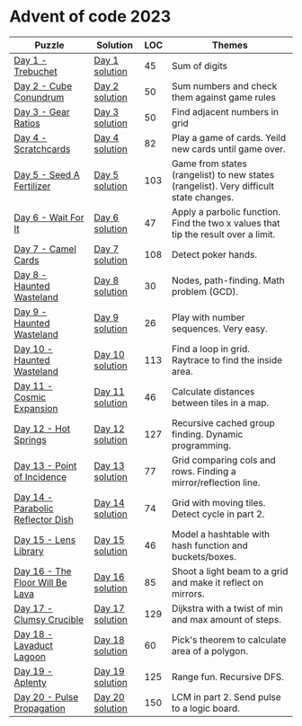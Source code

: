 # Advent of code 2023

| Puzzle                                                                    | Solution                                                           | LOC | Themes                                                                                |
|---------------------------------------------------------------------------|--------------------------------------------------------------------|-----|---------------------------------------------------------------------------------------|
| [Day 1 - Trebuchet](https://adventofcode.com/2023/day/1)                  | [Day 1 solution](src/main/kotlin/com/janneri/advent2023/Day01.kt)  | 45  | Sum of digits                                                                         |
| [Day 2 - Cube Conundrum](https://adventofcode.com/2023/day/2)             | [Day 2 solution](src/main/kotlin/com/janneri/advent2023/Day02.kt)  | 50  | Sum numbers and check them against game rules                                         |
| [Day 3 - Gear Ratios](https://adventofcode.com/2023/day/3)                | [Day 3 solution](src/main/kotlin/com/janneri/advent2023/Day03.kt)  | 50  | Find adjacent numbers in grid                                                         |
| [Day 4 - Scratchcards](https://adventofcode.com/2023/day/4)               | [Day 4 solution](src/main/kotlin/com/janneri/advent2023/Day04.kt)  | 82  | Play a game of cards. Yeild new cards until game over.                                |
| [Day 5 - Seed A Fertilizer](https://adventofcode.com/2023/day/5)          | [Day 5 solution](src/main/kotlin/com/janneri/advent2023/Day05.kt)  | 103 | Game from states (rangelist) to new states (rangelist). Very difficult state changes. |
| [Day 6 - Wait For It](https://adventofcode.com/2023/day/6)                | [Day 6 solution](src/main/kotlin/com/janneri/advent2023/Day06.kt)  | 47  | Apply a parbolic function. Find the two x values that tip the result over a limit.    |
| [Day 7 - Camel Cards](https://adventofcode.com/2023/day/7)                | [Day 7 solution](src/main/kotlin/com/janneri/advent2023/Day07.kt)  | 108 | Detect poker hands.                                                                   |
| [Day 8 - Haunted Wasteland](https://adventofcode.com/2023/day/8)          | [Day 8 solution](src/main/kotlin/com/janneri/advent2023/Day08.kt)  | 30  | Nodes, path-finding. Math problem (GCD).                                              |
| [Day 9 - Haunted Wasteland](https://adventofcode.com/2023/day/9)          | [Day 9 solution](src/main/kotlin/com/janneri/advent2023/Day09.kt)  | 26  | Play with number sequences. Very easy.                                                |
| [Day 10 - Haunted Wasteland](https://adventofcode.com/2023/day/10)        | [Day 10 solution](src/main/kotlin/com/janneri/advent2023/Day10.kt) | 113 | Find a loop in grid. Raytrace to find the inside area.                                |
| [Day 11 - Cosmic Expansion](https://adventofcode.com/2023/day/11)         | [Day 11 solution](src/main/kotlin/com/janneri/advent2023/Day11.kt) | 46  | Calculate distances between tiles in a map.                                           |
| [Day 12 - Hot Springs](https://adventofcode.com/2023/day/12)              | [Day 12 solution](src/main/kotlin/com/janneri/advent2023/Day12.kt) | 127 | Recursive cached group finding. Dynamic programming.                                  |
| [Day 13 - Point of Incidence](https://adventofcode.com/2023/day/13)       | [Day 13 solution](src/main/kotlin/com/janneri/advent2023/Day13.kt) | 77  | Grid comparing cols and rows. Finding a mirror/reflection line.                       |
| [Day 14 - Parabolic Reflector Dish](https://adventofcode.com/2023/day/14) | [Day 14 solution](src/main/kotlin/com/janneri/advent2023/Day14.kt) | 74  | Grid with moving tiles. Detect cycle in part 2.                                       |
| [Day 15 - Lens Library](https://adventofcode.com/2023/day/15)             | [Day 15 solution](src/main/kotlin/com/janneri/advent2023/Day15.kt) | 46  | Model a hashtable with hash function and buckets/boxes.                               |
| [Day 16 - The Floor Will Be Lava](https://adventofcode.com/2023/day/16)   | [Day 16 solution](src/main/kotlin/com/janneri/advent2023/Day16.kt) | 85  | Shoot a light beam to a grid and make it reflect on mirrors.                          |
| [Day 17 - Clumsy Crucible](https://adventofcode.com/2023/day/17)          | [Day 17 solution](src/main/kotlin/com/janneri/advent2023/Day17.kt) | 129 | Dijkstra with a twist of min and max amount of steps.                                 |
| [Day 18 - Lavaduct Lagoon](https://adventofcode.com/2023/day/18)          | [Day 18 solution](src/main/kotlin/com/janneri/advent2023/Day18.kt) | 60  | Pick's theorem to calculate area of a polygon.                                        |
| [Day 19 - Aplenty](https://adventofcode.com/2023/day/19)                  | [Day 19 solution](src/main/kotlin/com/janneri/advent2023/Day19.kt) | 125 | Range fun. Recursive DFS.                                                             |
| [Day 20 - Pulse Propagation](https://adventofcode.com/2023/day/20)        | [Day 20 solution](src/main/kotlin/com/janneri/advent2023/Day20.kt) | 150 | LCM in part 2. Send pulse to a logic board.                                           |
